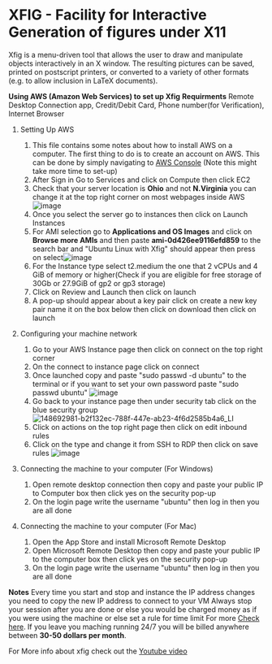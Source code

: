 # XFIG - Facility for Interactive Generation of figures under X11

Xfig is a menu-driven tool that allows the user to draw and manipulate objects
interactively in an X window.  The resulting pictures can be saved, printed
on postscript printers, or converted to a variety of other formats (e.g. to
allow inclusion in LaTeX documents).


**Using AWS (Amazon Web Services) to set up Xfig**
**Requirments**
Remote Desktop Connection app, Credit/Debit Card, Phone number(for Verification), Internet Browser

1. Setting Up AWS
    1. This file contains some notes about how to install AWS on a computer.  The first thing to do is to create an account on AWS. This can be done by simply navigating to 
[AWS Console](https://aws.amazon.com/console/ "AWS Console") (Note this might take more time to set-up)
    2. After Sign in Go to Services and click on Compute then click EC2
    3. Check that your server location is **Ohio** and not **N.Virginia** you can change it at the top right corner on most webpages inside AWS![image](https://user-images.githubusercontent.com/82111747/163630691-4cd7cc0d-3227-4eb1-8fab-aa46b89794a3.png)
    4. Once you select the server go to instances then click on Launch Instances
    5. For AMI selection go to **Applications and OS Images** and click on **Browse more AMIs** and then paste **ami-0d426ee9116efd859** to the search bar and "Ubuntu Linux with Xfig" should appear then press on select![image](https://user-images.githubusercontent.com/82111747/163631249-dfe3e6cc-450a-4ffb-b888-0840d1b7479a.png)
    6. For the Instance type select t2.medium the one that 2 vCPUs and 4 GiB of memory or higher(Check if you are eligible for free storage of 30Gb or 27.9GiB of gp2 or gp3 storage)
    7. Click on Review and Launch then click on launch
    8. A pop-up should appear about a key pair click on create a new key pair name it on the box below then click on download then click on launch
    
2. Configuring your machine network
    1. Go to your AWS Instance page then click on connect on the top right corner
    2. On the connect to instance page click on connect
    3. Once launched copy and paste "sudo passwd -d ubuntu" to the terminal or if you want to set your own password paste "sudo passwd ubuntu"
      ![image](https://user-images.githubusercontent.com/82111747/148692858-680af869-f5a7-43a5-87fd-f67791a1a9e5.png) 
    4. Go back to your instance page then under security tab click on the blue security group ![148692981-b2f132ec-788f-447e-ab23-4f6d2585b4a6_LI](https://user-images.githubusercontent.com/82111747/148693287-6b33115c-76ea-44fb-80eb-51ae675f379c.jpg)
    5. Click on actions on the top right page then click on edit inbound rules 
    6. Click on the type and change it from SSH to RDP then click on save rules ![image](https://user-images.githubusercontent.com/82111747/148693103-6ba0b673-3542-4a25-a91a-d647ee64dd7f.png)

3. Connecting the machine to your computer (For Windows)
    1. Open remote desktop connection then copy and paste your public IP to Computer box then click yes on the security pop-up
    2. On the login page write the username "ubuntu" then log in then you are all done 

4. Connecting the machine to your computer (For Mac)
    1. Open the App Store and install Microsoft Remote Desktop
    2. Open Microsoft Remote Desktop then copy and paste your public IP to the computer box then click yes on the security pop-up
    3. On the login page write the username "ubuntu" then log in then you are all done 


**Notes**
Every time you start and stop and instance the IP address changes you need to copy the new IP address to connect to your VM
Always stop your session after you are done or else you would be charged money as if you were using the machine or else set a rule for time limit For more [Check here](https://aws.amazon.com/about-aws/whats-new/2013/01/08/use-amazon-cloudwatch-to-detect-and-shut-down-unused-amazon-ec2-instances/). If you leave you maching running 24/7 you will be billed anywhere between **30-50 dollars per month**.

For More info about xfig check out the [Youtube video](https://www.youtube.com/watch?v=9wOMELa_Nx4 "Youtube Video")

